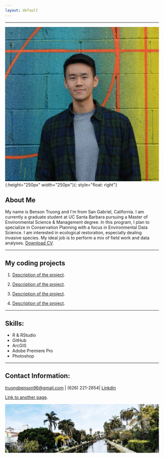```yaml
---
layout: default
---
```


* * *

![](./media/profile_pic.jpg){:height="250px" width="250px"}{: style="float: right"}
## About Me

My name is Benson Truong and I'm from San Gabriel, California. I am currently a graduate student at UC Santa Barbara pursuing a Master of Environmental Science & Management degree. In this program, I plan to specialize in Conservation Planning with a focus in Environmental Data Science. I am interested in ecological restoration, especially dealing invasive species. My ideal job is to perform a mix of field work and data analyses. [Download CV](./cv.pdf).

  
  
  
* * *

## My coding projects

1. [Description of the project](./benson_lab_2_trial.html).

2. [Description of the project](./assignment2_task2_bt.html).

3. [Description of the project](./benson_lab_2_trial.html).

4. [Description of the project](./assignment2_task2_bt.html).

* * *

## Skills:

*   R & RStudio
*   GitHub
*   ArcGIS
*   Adobe Premiere Pro
*   Photoshop

* * *

## **Contact Information:**

truongbenson96@gmail.com | (626) 221-2854| [Linkdin](https://www.linkedin.com/in/benson-truong-580570122/)

[Link to another page](./another-page.html).

![](./media/landscape.jpg)
